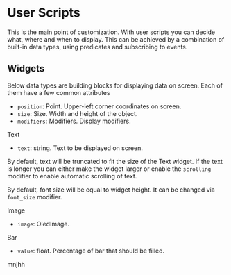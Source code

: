 # User Scripts

This is the main point of customization. With user scripts you can decide what, where and when to display. This can be
achieved by a combination of built-in data types, using predicates and subscribing to events.

## Widgets

Below data types are building blocks for displaying data on screen. Each of them have a few common attributes

- `position`: Point. Upper-left corner coordinates on screen.
- `size`: Size. Width and height of the object.
- `modifiers`: Modifiers. Display modifiers.

Text

- `text`: string. Text to be displayed on screen.

By default, text will be truncated to fit the size of the Text widget. If the text is longer you can either make the
widget larger or enable the `scrolling` modifier to enable automatic scrolling of text.

By default, font size will be equal to widget height. It can be changed via `font_size` modifier.

Image

- `image`: OledImage.

Bar

- `value`: float. Percentage of bar that should be filled.

[//]: # (TODO update the Bar to accept range, while using \(0, 100\) by default)
mnjhh